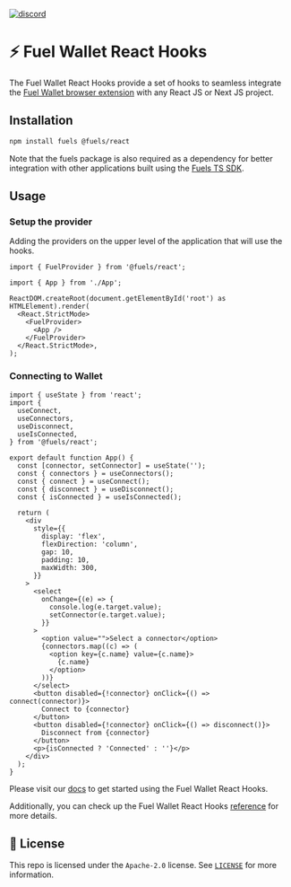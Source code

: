 [![discord](https://img.shields.io/badge/chat%20on-discord-orange?&logo=discord&logoColor=ffffff&color=7389D8&labelColor=6A7EC2)](https://discord.gg/xfpK4Pe)

# ⚡️ Fuel Wallet React Hooks

The Fuel Wallet React Hooks provide a set of hooks to seamless integrate the [Fuel Wallet browser extension](https://wallet.fuel.network) with any React JS or Next JS project.

## Installation

```bash
npm install fuels @fuels/react
```

Note that the fuels package is also required as a dependency for better integration with other applications built using the [Fuels TS SDK](https://github.com/FuelLabs/fuels-ts).

## Usage

### Setup the provider

Adding the providers on the upper level of the application that will use the hooks.

```tsx
import { FuelProvider } from '@fuels/react';

import { App } from './App';

ReactDOM.createRoot(document.getElementById('root') as HTMLElement).render(
  <React.StrictMode>
    <FuelProvider>
      <App />
    </FuelProvider>
  </React.StrictMode>,
);
```

### Connecting to Wallet

```tsx
import { useState } from 'react';
import {
  useConnect,
  useConnectors,
  useDisconnect,
  useIsConnected,
} from '@fuels/react';

export default function App() {
  const [connector, setConnector] = useState('');
  const { connectors } = useConnectors();
  const { connect } = useConnect();
  const { disconnect } = useDisconnect();
  const { isConnected } = useIsConnected();

  return (
    <div
      style={{
        display: 'flex',
        flexDirection: 'column',
        gap: 10,
        padding: 10,
        maxWidth: 300,
      }}
    >
      <select
        onChange={(e) => {
          console.log(e.target.value);
          setConnector(e.target.value);
        }}
      >
        <option value="">Select a connector</option>
        {connectors.map((c) => (
          <option key={c.name} value={c.name}>
            {c.name}
          </option>
        ))}
      </select>
      <button disabled={!connector} onClick={() => connect(connector)}>
        Connect to {connector}
      </button>
      <button disabled={!connector} onClick={() => disconnect()}>
        Disconnect from {connector}
      </button>
      <p>{isConnected ? 'Connected' : ''}</p>
    </div>
  );
}
```

Please visit our [docs](https://docs.fuel.network/docs/wallet/dev/getting-started/) to get started using the Fuel Wallet React Hooks.

Additionally, you can check up the Fuel Wallet React Hooks [reference](https://docs.fuel.network/docs/wallet/dev/hooks-reference/) for more details.

## 📜 License

This repo is licensed under the `Apache-2.0` license. See [`LICENSE`](./LICENSE) for more information.
